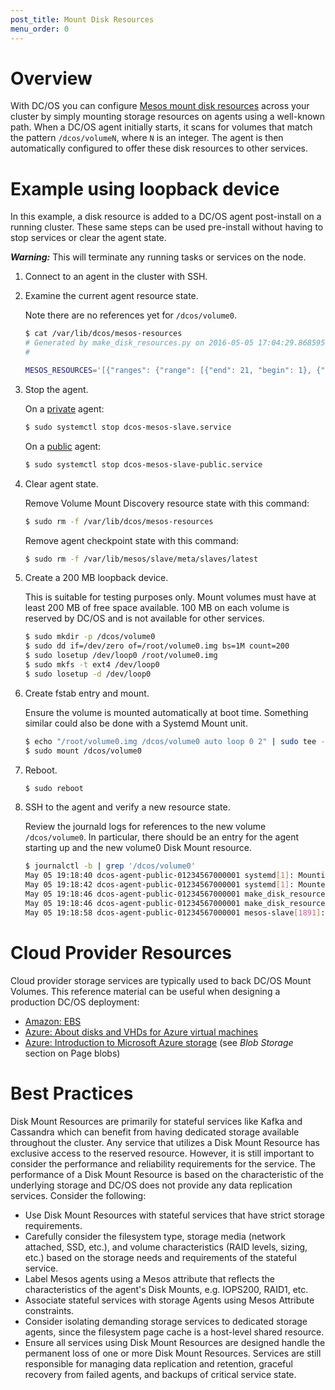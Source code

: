 ```yaml
---
post_title: Mount Disk Resources
menu_order: 0
---
```


# Overview

With DC/OS you can configure [Mesos mount disk resources][1] across your cluster by simply mounting storage resources on agents using a well-known path. When a DC/OS agent initially starts, it scans for volumes that match the pattern `/dcos/volumeN`, where `N` is an integer. The agent is then automatically configured to offer these disk resources to other services.

# Example using loopback device

In this example, a disk resource is added to a DC/OS agent post-install on a running cluster. These same steps can be used pre-install without having to stop services or clear the agent state.

***Warning:*** This will terminate any running tasks or services on the node.

1.  Connect to an agent in the cluster with SSH.

2.  Examine the current agent resource state.

    Note there are no references yet for `/dcos/volume0`.
    
    ```bash
    $ cat /var/lib/dcos/mesos-resources
    # Generated by make_disk_resources.py on 2016-05-05 17:04:29.868595
    #
    
    MESOS_RESOURCES='[{"ranges": {"range": [{"end": 21, "begin": 1}, {"end": 5050, "begin": 23}, {"end": 32000, "begin": 5052}]}, "type":  "RANGES", "name": "ports"}, {"role": "*", "type": "SCALAR", "name": "disk", "scalar": {"value": 47540}}]'
    ```

3.  Stop the agent.

    On a [private](/docs/1.8/overview/concepts/#private) agent:
    
    ```bash
    $ sudo systemctl stop dcos-mesos-slave.service
    ```
    
    On a [public](/docs/1.8/overview/concepts/#public) agent:
    
    ```bash
    $ sudo systemctl stop dcos-mesos-slave-public.service
    ```

4.  Clear agent state.

    Remove Volume Mount Discovery resource state with this command:
    
    ```bash
    $ sudo rm -f /var/lib/dcos/mesos-resources
    ```
    
    Remove agent checkpoint state with this command:
    
    ```bash
    $ sudo rm -f /var/lib/mesos/slave/meta/slaves/latest
    ```

5. Create a 200 MB loopback device.

    This is suitable for testing purposes only. Mount volumes must have at least 200 MB of free space available. 100 MB on each volume is reserved by DC/OS and is not available for other services.
    
    ```bash
    $ sudo mkdir -p /dcos/volume0
    $ sudo dd if=/dev/zero of=/root/volume0.img bs=1M count=200
    $ sudo losetup /dev/loop0 /root/volume0.img
    $ sudo mkfs -t ext4 /dev/loop0
    $ sudo losetup -d /dev/loop0
    ```

6.  Create fstab entry and mount.

    Ensure the volume is mounted automatically at boot time. Something similar could also be done with a Systemd Mount unit.
    
    ```bash
    $ echo "/root/volume0.img /dcos/volume0 auto loop 0 2" | sudo tee -a /etc/fstab
    $ sudo mount /dcos/volume0
    ```

7.  Reboot. 

    ```bash
    $ sudo reboot
    ```

8.  SSH to the agent and verify a new resource state.

    Review the journald logs for references to the new volume `/dcos/volume0`. In particular, there should be an entry for the agent starting up and the new volume0 Disk Mount resource.
    
    ```bash
    $ journalctl -b | grep '/dcos/volume0'
    May 05 19:18:40 dcos-agent-public-01234567000001 systemd[1]: Mounting /dcos/volume0...
    May 05 19:18:42 dcos-agent-public-01234567000001 systemd[1]: Mounted /dcos/volume0.
    May 05 19:18:46 dcos-agent-public-01234567000001 make_disk_resources.py[888]: Found matching mounts : [('/dcos/volume0', 74)]
    May 05 19:18:46 dcos-agent-public-01234567000001 make_disk_resources.py[888]: Generated disk resources map: [{'name': 'disk', 'type': 'SCALAR', 'disk': {'source': {'mount': {'root': '/dcos/volume0'}, 'type': 'MOUNT'}}, 'role': '*', 'scalar': {'value': 74}}, {'name': 'disk', 'type': 'SCALAR', 'role': '*', 'scalar': {'value': 47540}}]
    May 05 19:18:58 dcos-agent-public-01234567000001 mesos-slave[1891]: " --oversubscribed_resources_interval="15secs" --perf_duration="10secs" --perf_interval="1mins" --port="5051" --qos_correction_interval_min="0ns" --quiet="false" --recover="reconnect" --recovery_timeout="15mins" --registration_backoff_factor="1secs" --resources="[{"name": "ports", "type": "RANGES", "ranges": {"range": [{"end": 21, "begin": 1}, {"end": 5050, "begin": 23}, {"end": 32000, "begin": 5052}]}}, {"name": "disk", "type": "SCALAR", "disk": {"source": {"mount": {"root": "/dcos/volume0"}, "type": "MOUNT"}}, "role": "*", "scalar": {"value": 74}}, {"name": "disk", "type": "SCALAR", "role": "*", "scalar": {"value": 47540}}]" --revocable_cpu_low_priority="true" --sandbox_directory="/mnt/mesos/sandbox" --slave_subsystems="cpu,memory" --strict="true" --switch_user="true" --systemd_enable_support="true" --systemd_runtime_directory="/run/systemd/system" --version="false" --work_dir="/var/lib/mesos/slave"
    ```

# Cloud Provider Resources

Cloud provider storage services are typically used to back DC/OS Mount Volumes. This reference material can be useful when designing a production DC/OS deployment:

* [Amazon: EBS][2]
* [Azure: About disks and VHDs for Azure virtual machines][3]
* [Azure: Introduction to Microsoft Azure storage][4] (see *Blob Storage* section on Page blobs)

# Best Practices

Disk Mount Resources are primarily for stateful services like Kafka and Cassandra which can benefit from having dedicated storage available throughout the cluster. Any service that utilizes a Disk Mount Resource has exclusive access to the reserved resource. However, it is still important to consider the performance and reliability requirements for the service. The performance of a Disk Mount Resource is based on the characteristic of the underlying storage and DC/OS does not provide any data replication services. Consider the following:

* Use Disk Mount Resources with stateful services that have strict storage requirements.
* Carefully consider the filesystem type, storage media (network attached, SSD, etc.), and volume characteristics (RAID levels, sizing, etc.) based on the storage needs and requirements of the stateful service.
* Label Mesos agents using a Mesos attribute that reflects the characteristics of the agent's Disk Mounts, e.g. IOPS200, RAID1, etc.
* Associate stateful services with storage Agents using Mesos Attribute constraints.
* Consider isolating demanding storage services to dedicated storage agents, since the filesystem page cache is a host-level shared resource.
* Ensure all services using Disk Mount Resources are designed handle the permanent loss of one or more Disk Mount Resources. Services are still responsible for managing data replication and retention, graceful recovery from failed agents, and backups of critical service state.

[1]: http://mesos.apache.org/documentation/latest/multiple-disk/
[2]: http://docs.aws.amazon.com/AWSEC2/latest/UserGuide/AmazonEBS.html
[3]: https://azure.microsoft.com/en-us/documentation/articles/virtual-machines-linux-about-disks-vhds/
[4]: https://azure.microsoft.com/en-us/documentation/articles/storage-introduction/
